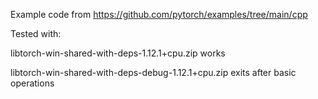Example code from https://github.com/pytorch/examples/tree/main/cpp

Tested with:

libtorch-win-shared-with-deps-1.12.1+cpu.zip
works

libtorch-win-shared-with-deps-debug-1.12.1+cpu.zip
exits after basic operations
